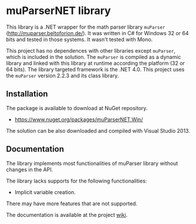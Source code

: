# muParserNET library #

This library is a .NET wrapper for the math parser library `muParser` (http://muparser.beltoforion.de/). It was written in C# for Windows 32 or 64 bits and tested in those systems. It wasn't tested with Mono.

This project has no dependences with other libraries except `muParser`, which is included in the solution. The `muParser` is compiled as a dynamic library and linked with this library at runtime according the platform (32 or 64 bits). The library targeted framework is the .NET 4.0. This project uses the `muParser` version 2.2.3 and its class library.

## Installation ##

The package is available to download at NuGet repository.

- https://www.nuget.org/packages/muParserNET.Win/

The solution can be also downloaded and compiled with Visual Studio 2013.

## Documentation ##

The library implements most functionalities of muParser library without changes in the API.

The library lacks supports for the following functionalities:

- Implicit variable creation.

There may have more features that are not supported.

The documentation is available at the project [wiki](https://github.com/amomra/muParserNET/wiki).
